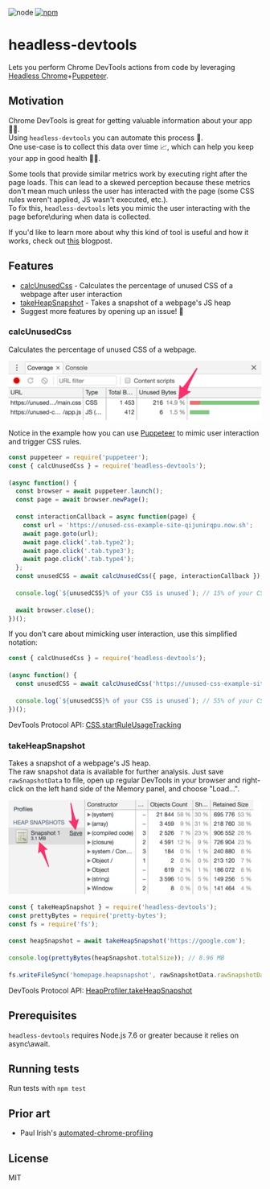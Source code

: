 ![node](https://img.shields.io/node/v/headless-devtools.svg)
[![npm](https://img.shields.io/npm/v/headless-devtools.svg)](https://www.npmjs.com/package/headless-devtools)

# headless-devtools

Lets you perform Chrome DevTools actions from code by leveraging [Headless Chrome](https://developers.google.com/web/updates/2017/04/headless-chrome)+[Puppeteer](https://github.com/GoogleChrome/puppeteer).

## Motivation

Chrome DevTools is great for getting valuable information about your app 🕵️‍♂️.  
Using `headless-devtools` you can automate this process 🤖.  
One use-case is to collect this data over time 📈, which can help you keep your app in good health 👩‍⚕️.

Some tools that provide similar metrics work by executing right after the page loads. This can lead to a skewed perception because these metrics don't mean much unless the user has interacted with the page (some CSS rules weren't applied, JS wasn't executed, etc.).  
To fix this, `headless-devtools` lets you mimic the user interacting with the page before\during when data is collected.

If you'd like to learn more about why this kind of tool is useful and how it works, check out [this](http://blog.cowchimp.com/monitoring-unused-css-by-unleashing-the-devtools-protocol/) blogpost.

## Features

- [calcUnusedCss](#calcUnusedCss) - Calculates the percentage of unused CSS of a webpage after user interaction
- [takeHeapSnapshot](#takeHeapSnapshot) - Takes a snapshot of a webpage's JS heap
- Suggest more features by opening up an issue! 🎉

### calcUnusedCss

Calculates the percentage of unused CSS of a webpage.

![Coverage tab](/screenshots/calcUnusedCss.png)

Notice in the example how you can use [Puppeteer](https://github.com/GoogleChrome/puppeteer) to mimic user interaction and trigger CSS rules.

```javascript
const puppeteer = require('puppeteer');
const { calcUnusedCss } = require('headless-devtools');

(async function() {
  const browser = await puppeteer.launch();
  const page = await browser.newPage();

  const interactionCallback = async function(page) {
    const url = 'https://unused-css-example-site-qijunirqpu.now.sh';
    await page.goto(url);
    await page.click('.tab.type2');
    await page.click('.tab.type3');
    await page.click('.tab.type4');
  };
  const unusedCSS = await calcUnusedCss({ page, interactionCallback });

  console.log(`${unusedCSS}% of your CSS is unused`); // 15% of your CSS is unused

  await browser.close();
})();
```

If you don't care about mimicking user interaction, use this simplified notation:

```javascript
const { calcUnusedCss } = require('headless-devtools');

(async function() {
  const unusedCSS = await calcUnusedCss('https://unused-css-example-site-qijunirqpu.now.sh');

  console.log(`${unusedCSS}% of your CSS is unused`); // 55% of your CSS is unused
})();
```

DevTools Protocol API: [CSS.startRuleUsageTracking](https://chromedevtools.github.io/devtools-protocol/tot/CSS/#method-startRuleUsageTracking)

### takeHeapSnapshot

Takes a snapshot of a webpage's JS heap.  
The raw snapshot data is available for further analysis. Just save `rawSnapshotData` to file, open up regular DevTools in your browser and right-click on the left hand side of the Memory panel, and choose "Load...".

![Heap snapshot](/screenshots/takeHeapSnapshot.png)

```javascript
const { takeHeapSnapshot } = require('headless-devtools');
const prettyBytes = require('pretty-bytes');
const fs = require('fs');

const heapSnapshot = await takeHeapSnapshot('https://google.com');

console.log(prettyBytes(heapSnapshot.totalSize)); // 8.96 MB

fs.writeFileSync('homepage.heapsnapshot', rawSnapshotData.rawSnapshotData, 'utf8');
```

DevTools Protocol API: [HeapProfiler.takeHeapSnapshot](https://chromedevtools.github.io/devtools-protocol/tot/HeapProfiler/#method-takeHeapSnapshot)

## Prerequisites

`headless-devtools` requires Node.js 7.6 or greater because it relies on async\await.

## Running tests

Run tests with `npm test`

## Prior art

* Paul Irish's [automated-chrome-profiling](https://github.com/paulirish/automated-chrome-profiling)

## License

MIT
